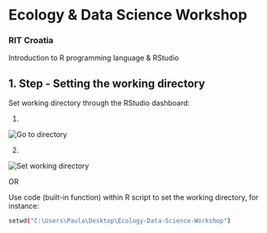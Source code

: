 # Ecology & Data Science Workshop 

### RIT Croatia

Introduction to R programming language & RStudio 

## 1. Step - Setting the working directory

Set working directory through the RStudio dashboard:

1.
![Go to directory](https://raw.github.com/ppufek/Ecology-Data-Science-Workshop/main/screenshots-set-working-directory/setWorkDir1.PNG)

2.
![Set working directory](https://raw.github.com/ppufek/Ecology-Data-Science-Workshop/main/screenshots-set-working-directory/setWorkDir2.PNG)

OR

Use code (built-in function) within R script to set the working directory, for instance:

```bash
setwd("C:\Users\Paula\Desktop\Ecology-Data-Science-Workshop")
```
